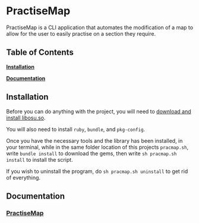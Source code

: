 # PractiseMap

PractiseMap is a CLI application that automates the modification of a map to allow for the user to easily practise on a section they require. 

## Table of Contents

**[Installation](#install)**

**[Documentation](#doc)**

<a name='install'></a>

## Installation

Before you can do anything with the project, you will need to [download and install libosu.so](https://github.com/K3VRAL/libosu).

You will also need to install `ruby`, `bundle`, and `pkg-config`.

Once you have the necessary tools and the library has been installed, in your terminal, while in the same folder location of this projects `pracmap.sh`, write `bundle install` to download the gems, then write `sh pracmap.sh install` to install the script.

If you wish to uninstall the program, do `sh pracmap.sh uninstall` to get rid of everything.

<a name='doc'></a>

## Documentation

### [PractiseMap](/doc/PractiseMap.md)